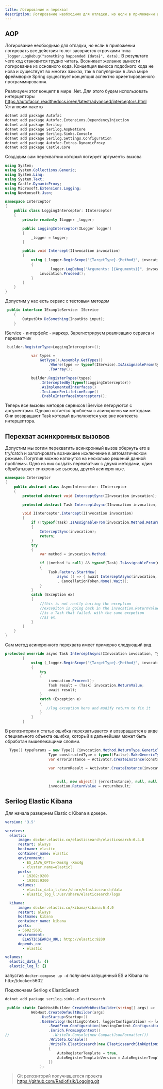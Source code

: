 ```yaml
---
title: Логирование и перехват
description: Логирование необходимо для отладки, но если в приложении логировать все действия то лог засоряется строчками типа `_logger.LogDebug("something happended {data}", data);` В результате чего код становится трудно читать...
---
```


## AOP

Логирование необходимо для отладки, но если в приложении логировать все действия то лог засоряется строчками типа `_logger.LogDebug("something happended {data}", data);` В результате чего код становится трудно читать. Возникает желание вынести логирование из основного кода. Концепция выноса подобного кода не нова и существует во многих языках, так в популярном в Java мире фреймворке Spring существует концепция аспектно ориентированного программирования. 

Реализуем этот концепт в мире .Net. Для этого будем использовать интерцепторы https://autofaccn.readthedocs.io/en/latest/advanced/interceptors.html Установим пакеты

```bash
dotnet add package Autofac
dotnet add package Autofac.Extensions.DependencyInjection
dotnet add package Serilog
dotnet add package Serilog.AspNetCore
dotnet add package Serilog.Sinks.Console
dotnet add package Serilog.Settings.Configuration
dotnet add package Autofac.Extras.DynamicProxy
dotnet add package Castle.Core
```

Создадим сам перехватчик который логирует аргументы вызова

```c#
using System;
using System.Collections.Generic;
using System.Linq;
using System.Text;
using Castle.DynamicProxy;
using Microsoft.Extensions.Logging;
using Newtonsoft.Json;

namespace Interceptor
{
    public class LoggingInterceptor: IInterceptor
    {
        private readonly ILogger _logger;

        public LoggingInterceptor(ILogger logger)
        {
            _logger = logger;
        }

        public void Intercept(IInvocation invocation)
        {
            using (_logger.BeginScope("{TargetType}.{Method}", invocation.TargetType.Name, invocation.Method.Name))
            {
                    _logger.LogDebug("Arguments: [{Arguments}]", invocation.Arguments.Select(x => JsonConvert.SerializeObject(x)));
                invocation.Proceed();
            }
        }
    }
}

```

Допустим у нас есть сервис с тестовым методом

```c#
 public interface IExampleService: IService
    {
        OutputDto DoSomething(InputDto input);
    }
```

IService - интерфейс - маркер. Зарегистрируем реализацию сервиса и перехватчик

```c#
 builder.RegisterType<LoggingInterceptor>();

            var types =
                GetType().Assembly.GetTypes()
                    .Where(type => typeof(IService).IsAssignableFrom(type))
                    .ToArray();

            builder.RegisterTypes(types)
                .InterceptedBy(typeof(LoggingInterceptor))
                .AsImplementedInterfaces()
                .InstancePerLifetimeScope()
                .EnableInterfaceInterceptors();
```

Теперь все вызовы методов сервисов IService легируются с аргументами. Однако остается проблема с асинхронными методами. Они возвращают Task который выполняется уже вне контекста интерцептора.

## Перехват асинхронных вызовов

Допустим мы хотим перехватить асинхронный вызов обернуть его в try/catch и залогировать возникшее исключение в автоматическом режиме. Погуглив можно наткнутся на несколько решений данной проблемы.  Одно из них создать перехватчик с двумя методами, один обрабатывает синхронные вызовы, другой асинхронные.

```c#
namespace Interceptor
{
    public abstract class AsyncInterceptor: IInterceptor
    {
        protected abstract void InterceptSync(IInvocation invocation);

        protected abstract Task InterceptAsync(IInvocation invocation, Type methodReturnType);

        void IInterceptor.Intercept(IInvocation invocation)
        {
            if (!typeof(Task).IsAssignableFrom(invocation.Method.ReturnType))
            {
                InterceptSync(invocation);
                return;
            }
            try
            {
                var method = invocation.Method;

                if ((method != null) && typeof(Task).IsAssignableFrom(method.ReturnType))
                {
                    Task.Factory.StartNew(
                        async () => { await InterceptAsync(invocation, method.ReturnType).ConfigureAwait(true); }
                        , CancellationToken.None).Wait();
                }
            }
            catch (Exception ex)
            {
                //this is not really burring the exception
                //excepiton is going back in the invocation.ReturnValue which 
                //is a Task that failed. with the same excpetion 
                //as ex.
            }
        }
    }
}

```

Сам метод асинхронного перехвата имеет примерно следующий вид

```c#
protected override async Task InterceptAsync(IInvocation invocation, Type methodReturnType)
        {
            using (_logger.BeginScope("{TargetType}.{Method}", invocation.TargetType.Name, invocation.Method.Name))
            {
                try
                {
                    invocation.Proceed();
                    Task result = (Task) invocation.ReturnValue;
                    await result;
                }
                catch (Exception e)
                {
                   //log exception here and modify return to fix it
                }
            }
        }
```

В репозитории к статье ошибка перехватывается и возвращается в виде специального объекта ошибки, который в дальнейшем может быть обработан вышележащими слоями.

```c#
  Type[] typeParams = new Type[] {invocation.Method.ReturnType.GenericTypeArguments[0].GenericTypeArguments[0]};
                    Type constructedType = typeof(Fail<>).MakeGenericType(typeParams);
                    var errorInstance = Activator.CreateInstance(constructedType, e);

                    var returnResult = Activator.CreateInstance(invocation.Method.ReturnType, BindingFlags.Instance
                                                                                              | BindingFlags.NonPublic
                                                                                              | BindingFlags.CreateInstance,
                        null, new object[] {errorInstance}, null, null);
                    invocation.ReturnValue = returnResult;
```



## Serilog Elastic Kibana

Для начала развернем Elastic с Kibana в докере.

```yml
version: '3.5'

services:       
  elastic:
      image: docker.elastic.co/elasticsearch/elasticsearch:6.4.0
      restart: always
      hostname: elastic
      container_name: elastic
      environment:
        - ES_JAVA_OPTS=-Xms4g -Xmx4g
        - cluster.name=elasticl
      ports:
        - 19202:9200
        - 19302:9300
      volumes:
        - elastic_data_l:/usr/share/elasticsearch/data
        - elastic_log_l:/usr/share/elasticsearch/logs

  kibana:
      image: docker.elastic.co/kibana/kibana:6.4.0
      restart: always
      hostname: kibana
      container_name: kibana
      ports:
      - 5602:5601
      environment:
        ELASTICSEARCH_URL: http://elastic:9200
      depends_on:
        - elastic

volumes:
  elastic_data_l: {}
  elastic_log_l: {}
```

запустив `docker-compose up -d` получаем запущенный ES и Kibana по http://docker:5602

Подключаем Serilog к ElasticSearch

```bash
dotnet add package serilog.sinks.elasticsearch
```

```c#
 public static IWebHostBuilder CreateWebHostBuilder(string[] args) =>
            WebHost.CreateDefaultBuilder(args)
                .UseStartup<Startup>()
                .UseSerilog((hostingContext, loggerConfiguration) => loggerConfiguration
                    .ReadFrom.Configuration(hostingContext.Configuration)
                    .Enrich.FromLogContext()
//                    .WriteTo.Console(new CompactJsonFormatter())
                    .WriteTo.Console()
                    .WriteTo.Elasticsearch(new ElasticsearchSinkOptions(new Uri("http://docker:19202"))
                    {
                        AutoRegisterTemplate = true,
                        AutoRegisterTemplateVersion = AutoRegisterTemplateVersion.ESv6
                    })
                );
```













> Git репозиторий получившегося проекта https://github.com/Radiofisik/Logging.git